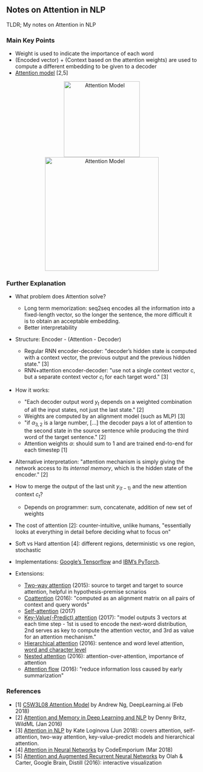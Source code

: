 ## Notes on Attention in NLP

TLDR; My notes on Attention in NLP 

### Main Key Points
* Weight is used to indicate the importance of each word
* (Encoded vector) + (Context based on the attention weights) are used to compute a different embedding to be given to a decoder
* [Attention model](https://arxiv.org/abs/1409.0473) [2,5]
<p align="center">
<img src="https://github.com/gcunhase/PaperNotes/blob/master/notes/imgs/attention_model.png" width="200" alt="Attention Model" hspace="20">
<img src="https://github.com/gcunhase/PaperNotes/blob/master/notes/imgs/attention_model_distill.png" width="300" alt="Attention Model">
</p>

### Further Explanation
* What problem does Attention solve?
    * Long term memorization: seq2seq encodes all the information into a fixed-length vector, so the longer the sentence, the more difficult it is to obtain an acceptable embedding.
    * Better interpretability

* Structure: Encoder - (Attention - Decoder)
    * Regular RNN encoder-decoder: "decoder’s hidden state is computed with a context vector, the previous output and the previous hidden state." [3]
    * RNN+attention encoder-decoder: "use not a single context vector c, but a separate context vector $c_i$ for each target word." [3]

* How it works:
    * "Each decoder output word $y_t$ depends on a weighted combination of all the input states, not just the last state." [2]
    * Weights are computed by an alignment model (such as MLP) [3]
    * "if $\alpha_{3,2}$ is a large number, [...] the decoder pays a lot of attention to the second state in the source sentence while producing the third word of the target sentence." [2]
    * Attention weights $\alpha$: should sum to 1 and are trained end-to-end for each timestep [1]

* Alternative interpretation: "attention mechanism is simply giving the network access to its *internal memory*, which is the hidden state of the encoder." [2]

* How to merge the output of the last unit $y_(t-1)$ and the new attention context $c_t$?
    * Depends on programmer: sum, concatenate, addition of new set of weights

* The cost of attention [2]: counter-intuitive, unlike humans, "essentially looks at everything in detail before deciding what to focus on"

* Soft vs Hard attention [4]: different regions, deterministic vs one region, stochastic
* Implementations: [Google’s Tensorflow](https://github.com/google/seq2seq) and [IBM’s PyTorch](https://github.com/IBM/pytorch-seq2seq).

* Extensions:
    * [Two-way attention](https://arxiv.org/abs/1509.06664) (2015): source to target and target to source attention, helpful in hypothesis-premise scnarios
    * [Coattention](https://arxiv.org/abs/1611.01604) (2016): "computed as an alignment matrix on all pairs of context and query words"
    * [Self-attention](https://arxiv.org/abs/1706.03762) (2017)
    * [Key-Value(-Predict) attention](https://arxiv.org/abs/1702.04521) (2017): "model outputs 3 vectors at each time step - 1st is used to encode the next-word distribution, 2nd serves as key to compute the attention vector, and 3rd as value for an attention mechanism."
    * [Hierarchical attention](http://www.aclweb.org/anthology/N16-1174) (2016): sentence and word level attention, [word and character level](https://arxiv.org/abs/1707.00896)
    * [Nested attention](https://arxiv.org/abs/1607.04423) (2016): attention-over-attention, importance of attention
    * [Attention flow](https://arxiv.org/abs/1611.01603) (2016): "reduce information loss caused by early summarization"


### References
* [1] [C5W3L08 Attention Model](https://www.youtube.com/watch?v=quoGRI-1l0A) by Andrew Ng, DeepLearning.ai (Feb 2018)
* [2] [Attention and Memory in Deep Learning and NLP](http://www.wildml.com/2016/01/attention-and-memory-in-deep-learning-and-nlp/) by Denny Britz, WildML (Jan 2016)
* [3] [Attention in NLP](https://medium.com/@joealato/attention-in-nlp-734c6fa9d983) by Kate Loginova (Jun 2018): covers attention, self-attention, two-way attention, key-value-predict models and hierarchical attention.
* [4] [Attention in Neural Networks](https://www.youtube.com/watch?v=W2rWgXJBZhU) by CodeEmporium (Mar 2018)
* [5] [Attention and Augmented Recurrent Neural Networks](https://distill.pub/2016/augmented-rnns/) by Olah & Carter, Google Brain, Distill (2016): interactive visualization
